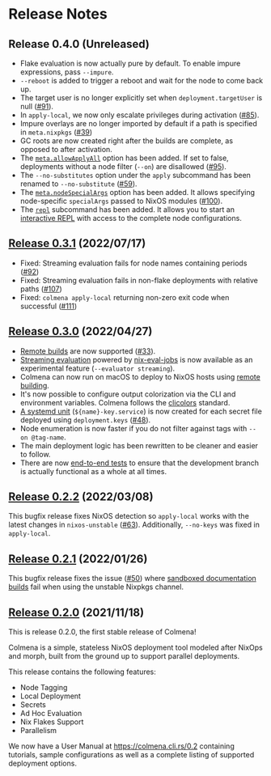 # Release Notes

## Release 0.4.0 (Unreleased)

- Flake evaluation is now actually pure by default. To enable impure expressions, pass `--impure`.
- `--reboot` is added to trigger a reboot and wait for the node to come back up.
- The target user is no longer explicitly set when `deployment.targetUser` is null ([#91](https://github.com/zhaofengli/colmena/pull/91)).
- In `apply-local`, we now only escalate privileges during activation ([#85](https://github.com/zhaofengli/colmena/issues/85)).
- Impure overlays are no longer imported by default if a path is specified in `meta.nixpkgs` ([#39](https://github.com/zhaofengli/colmena/issues/39))
- GC roots are now created right after the builds are complete, as opposed to after activation.
- The [`meta.allowApplyAll`](./reference/meta.md#allowapplyall) option has been added. If set to false, deployments without a node filter (`--on`) are disallowed ([#95](https://github.com/zhaofengli/colmena/issues/95)).
- The `--no-substitutes` option under the `apply` subcommand has been renamed to `--no-substitute` ([#59](https://github.com/zhaofengli/colmena/issues/59)).
- The [`meta.nodeSpecialArgs`](./reference/meta.md#nodespecialargs) option has been added. It allows specifying node-specific `specialArgs` passed to NixOS modules ([#100](https://github.com/zhaofengli/colmena/pull/100)).
- The [`repl`](./reference/cli.html#colmena-repl) subcommand has been added. It allows you to start an [interactive REPL](./features/eval.md#interactive-repl) with access to the complete node configurations.

## [Release 0.3.1](https://github.com/zhaofengli/colmena/releases/tag/v0.3.1) (2022/07/17)

- Fixed: Streaming evaluation fails for node names containing periods ([#92](https://github.com/zhaofengli/colmena/issues/92))
- Fixed: Streaming evaluation fails in non-flake deployments with relative paths ([#107](https://github.com/zhaofengli/colmena/issues/107))
- Fixed: `colmena apply-local` returning non-zero exit code when successful ([#111](https://github.com/zhaofengli/colmena/issues/111))

## [Release 0.3.0](https://github.com/zhaofengli/colmena/releases/tag/v0.3.0) (2022/04/27)

- [Remote builds](https://colmena.cli.rs/0.3/features/remote-builds.html) are now supported ([#33](https://github.com/zhaofengli/colmena/issues/33)).
- [Streaming evaluation](https://colmena.cli.rs/0.3/features/parallelism.html#parallel-evaluation-experimental) powered by [nix-eval-jobs](https://github.com/nix-community/nix-eval-jobs) is now available as an experimental feature (`--evaluator streaming`).
- Colmena can now run on macOS to deploy to NixOS hosts using [remote building](https://colmena.cli.rs/0.3/features/remote-builds.html).
- It's now possible to configure output colorization via the CLI and environment variables. Colmena follows the [clicolors](https://bixense.com/clicolors) standard.
- [A systemd unit](https://colmena.cli.rs/0.3/features/keys.html#key-services) (`${name}-key.service`) is now created for each secret file deployed using `deployment.keys` ([#48](https://github.com/zhaofengli/colmena/issues/48)).
- Node enumeration is now faster if you do not filter against tags with `--on @tag-name`.
- The main deployment logic has been rewritten to be cleaner and easier to follow.
- There are now [end-to-end tests](https://github.com/zhaofengli/colmena/tree/main/integration-tests) to ensure that the development branch is actually functional as a whole at all times.

## [Release 0.2.2](https://github.com/zhaofengli/colmena/releases/tag/v0.2.2) (2022/03/08)

This bugfix release fixes NixOS detection so `apply-local` works with the latest changes in `nixos-unstable` ([#63](https://github.com/zhaofengli/colmena/pull/63)). Additionally, `--no-keys` was fixed in `apply-local`.

## [Release 0.2.1](https://github.com/zhaofengli/colmena/releases/tag/v0.2.1) (2022/01/26)

This bugfix release fixes the issue ([#50](https://github.com/zhaofengli/colmena/issues/50)) where [sandboxed documentation builds](https://github.com/NixOS/nixpkgs/pull/149532) fail when using the unstable Nixpkgs channel.

## [Release 0.2.0](https://github.com/zhaofengli/colmena/releases/tag/v0.2.0) (2021/11/18)

This is release 0.2.0, the first stable release of Colmena!

Colmena is a simple, stateless NixOS deployment tool modeled after NixOps and morph, built from the ground up to support parallel deployments.

This release contains the following features:

- Node Tagging
- Local Deployment
- Secrets
- Ad Hoc Evaluation
- Nix Flakes Support
- Parallelism

We now have a User Manual at https://colmena.cli.rs/0.2 containing tutorials, sample configurations as well as a complete listing of supported deployment options.
